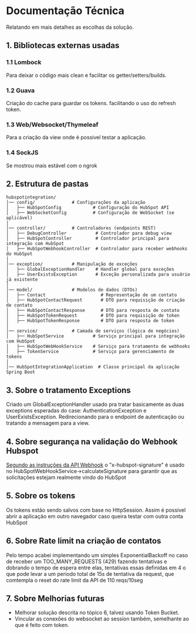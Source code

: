 # Documentação Técnica

Relatando em mais detalhes as escolhas da solução.

## 1. Bibliotecas externas usadas

### 1.1 Lombock
Para deixar o código mais clean e facilitar os getter/setters/builds.

### 1.2 Guava
Criação do cache para guardar os tokens. facilitando o uso do refresh token.

### 1.3 Web/Websocket/Thymeleaf
Para a criação da view onde é possivel testar a aplicação.

### 1.4 SockJS
Se mostrou mais estável com o ngrok

## 2. Estrutura de pastas
```
hubspotintegration/
│── config/              # Configurações da aplicação
│   ├── HubSpotConfig            # Configuração do HubSpot API
│   ├── WebSocketConfig          # Configuração de WebSocket (se aplicável)
│
│── controller/          # Controladores (endpoints REST)
│   ├── DebugController           # Controlador para debug view
│   ├── HubSpotController         # Controlador principal para integração com HubSpot
│   ├── HubSpotWebhookController  # Controlador para receber webhooks do HubSpot
│
│── exception/           # Manipulação de exceções
│   ├── GlobalExceptionHandler    # Handler global para exceções
│   ├── UserExistsException       # Exceção personalizada para usuário já existente
│
│── model/               # Modelos de dados (DTOs)
│   ├── Contact                     # Representação de um contato
│   ├── HubSpotContactRequest       # DTO para requisição de criação de contato
│   ├── HubSpotContactResponse      # DTO para resposta de contato
│   ├── HubSpotTokenRequest         # DTO para requisição de token
│   ├── HubSpotTokenResponse        # DTO para resposta de token
│
│── service/             # Camada de serviços (lógica de negócios)
│   ├── HubSpotService           # Serviço principal para integração com HubSpot
│   ├── HubSpotWebHookService    # Serviço para tratamento de webhooks
│   ├── TokenService             # Serviço para gerenciamento de tokens
│
│── HubSpotIntegrationApplication  # Classe principal da aplicação Spring Boot
```

## 3. Sobre o tratamento Exceptions
Criado um GlobalExceptionHandler usado pra tratar basicamente as duas exceptions esperadas do case:
AuthenticationException e UserExistsException.
Redirecionando para o endpoint de autenticação ou tratando a mensagem para a view.

## 4. Sobre segurança na validação do Webhook Hubspot
[Segundo as instruções da API Webhook](https://developers.hubspot.com/docs/guides/apps/authentication/validating-requests)
o "x-hubspot-signature" é usado no HubSpotWebHookService->calculateSignature para garantir que as solicitações estejam realmente vindo do HubSpot

## 5. Sobre os tokens
Os tokens estão sendo salvos com base no HttpSession. Assim é possivel abrir a aplicação em outro navegador caso queira testar com outra conta HubSpot

## 6. Sobre Rate limit na criação de contatos
Pelo tempo acabei implementando um simples ExponentialBackoff no caso de receber um TOO_MANY_REQUESTS (429) fazendo tentativas e dobrando o tempo de espera entre elas, tentativas essas definidas em 4 o que pode levar a um periodo total de 15s de tentativa da request, que comtempla o reset do rate limit da API de 110 reqs/10seg

## 7. Sobre Melhorias futuras
- Melhorar solução descrita no tópico 6, talvez usando Token Bucket.
- Vincular as conexões do websocket ao session também, semelhante ao que é feito com token.
